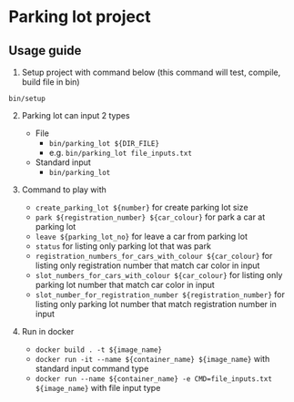 # Parking lot project

## Usage guide
1. Setup project with command below (this command will test, compile, build file in bin)
```
bin/setup
```

2. Parking lot can input 2 types
   - File
     - ```bin/parking_lot ${DIR_FILE}```
     - e.g. ```bin/parking_lot file_inputs.txt```
   - Standard input
     - ```bin/parking_lot```

3. Command to play with
   - ```create_parking_lot ${number}``` for create parking lot size
   - ```park ${registration_number} ${car_colour}``` for park a car at parking lot
   - ```leave ${parking_lot_no}``` for leave a car from parking lot
   - ```status``` for listing only parking lot that was park
   - ```registration_numbers_for_cars_with_colour ${car_colour}``` for listing only registration number that match car color in input
   - ```slot_numbers_for_cars_with_colour ${car_colour}``` for listing only parking lot number that match car color in input
   - ```slot_number_for_registration_number ${registration_number}``` for listing only parking lot number that match registration number in input

4. Run in docker
   - ```docker build . -t ${image_name}```
   - ```docker run -it --name ${container_name} ${image_name}``` with standard input command type
   - ```docker run --name ${container_name} -e CMD=file_inputs.txt ${image_name}``` with file input type